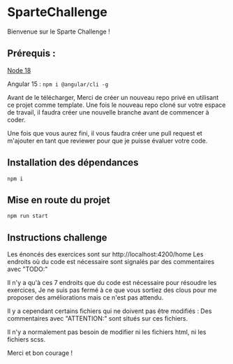# SparteChallenge

Bienvenue sur le Sparte Challenge !

## Prérequis :
[Node 18](https://nodejs.org/fr/download/)

Angular 15 : `npm i @angular/cli -g`

Avant de le télécharger, Merci de créer un nouveau repo privé en utilisant ce projet comme template.
Une fois le nouveau repo cloné sur votre espace de travail, il faudra créer une nouvelle branche avant de commencer à coder.

Une fois que vous aurez fini, il vous faudra créer une pull request et m'ajouter en tant que reviewer pour que je puisse évaluer votre code.

## Installation des dépendances
`npm i`

## Mise en route du projet
`npm run start`

## Instructions challenge
Les énoncés des exercices sont sur http://localhost:4200/home
Les endroits où du code est nécessaire sont signalés par des commentaires avec "TODO:"

Il n'y a qu'à ces 7 endroits que du code est nécessaire pour résoudre les exercices,
Je ne suis pas fermé à ce que vous sortiez des clous pour me proposer des améliorations mais ce n'est pas attendu.

Il y a cependant certains fichiers qui ne doivent pas être modifiés :
Des commentaires avec "ATTENTION:" sont situés sur ces fichiers.

Il n'y a normalement pas besoin de modifier ni les fichiers html, ni les fichiers scss.

Merci et bon courage !
